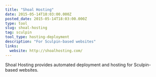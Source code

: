 ```yaml
---
title: "Shoal Hosting"
date: 2015-05-14T18:03:00.000Z
posted_date: 2015-05-14T18:03:00.000Z
type: tool
slug: shoal-hosting
tag: sculpin
tool_type: hosting-deployment
description: "For Sculpin-based websites"
links:
  website: http://shoalhosting.com/
---
```

Shoal Hosting provides automated deployment and hosting for Sculpin-based websites.




